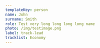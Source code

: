 ```yaml
---
templateKey: person
name: John
surname: Smith
role: Test very long long long long name
photo: /img/testimage.png
label: track-lead
tracklist: Economy
---
```

